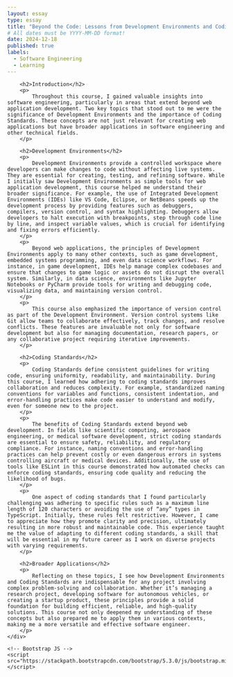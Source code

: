 ```yaml
---
layout: essay
type: essay
title: "Beyond the Code: Lessons from Development Environments and Coding Standards"
# All dates must be YYYY-MM-DD format!
date: 2024-12-18
published: true
labels:
  - Software Engineering
  - Learning
---
```


<html lang="en">
<head>
    <meta charset="UTF-8">
    <meta name="viewport" content="width=device-width, initial-scale=1.0">
    <!-- Bootstrap CSS -->
    <link href="https://stackpath.bootstrapcdn.com/bootstrap/5.3.0/css/bootstrap.min.css" rel="stylesheet">
</head>
<body>
    <div class="container mt-4">

        <h2>Introduction</h2>
        <p>
            Throughout this course, I gained valuable insights into software engineering, particularly in areas that extend beyond web application development. Two key topics that stood out to me were the significance of Development Environments and the importance of Coding Standards. These concepts are not just relevant for creating web applications but have broader applications in software engineering and other technical fields.
        </p>

        <h2>Development Environments</h2>
        <p>
            Development Environments provide a controlled workspace where developers can make changes to code without affecting live systems. They are essential for creating, testing, and refining software. While I initially saw Development Environments as simple tools for web application development, this course helped me understand their broader significance. For example, the use of Integrated Development Environments (IDEs) like VS Code, Eclipse, or NetBeans speeds up the development process by providing features such as debuggers, compilers, version control, and syntax highlighting. Debuggers allow developers to halt execution with breakpoints, step through code line by line, and inspect variable values, which is crucial for identifying and fixing errors efficiently.
        </p>
        <p>
            Beyond web applications, the principles of Development Environments apply to many other contexts, such as game development, embedded systems programming, and even data science workflows. For instance, in game development, IDEs help manage complex codebases and ensure that changes to game logic or assets do not disrupt the overall system. Similarly, in data science, environments like Jupyter Notebooks or PyCharm provide tools for writing and debugging code, visualizing data, and maintaining version control.
        </p>
        <p>
            This course also emphasized the importance of version control as part of the Development Environment. Version control systems like Git allow teams to collaborate effectively, track changes, and resolve conflicts. These features are invaluable not only for software development but also for managing documentation, research papers, or any collaborative project requiring iterative improvements.
        </p>

        <h2>Coding Standards</h2>
        <p>
            Coding Standards define consistent guidelines for writing code, ensuring uniformity, readability, and maintainability. During this course, I learned how adhering to coding standards improves collaboration and reduces complexity. For example, standardized naming conventions for variables and functions, consistent indentation, and error-handling practices make code easier to understand and modify, even for someone new to the project.
        </p>
        <p>
            The benefits of Coding Standards extend beyond web development. In fields like scientific computing, aerospace engineering, or medical software development, strict coding standards are essential to ensure safety, reliability, and regulatory compliance. For instance, naming conventions and error-handling practices can help prevent costly or even dangerous errors in systems controlling aircraft or medical devices. Additionally, the use of tools like ESLint in this course demonstrated how automated checks can enforce coding standards, ensuring code quality and reducing the likelihood of bugs.
        </p>
        <p>
            One aspect of coding standards that I found particularly challenging was adhering to specific rules such as a maximum line length of 120 characters or avoiding the use of “any” types in TypeScript. Initially, these rules felt restrictive. However, I came to appreciate how they promote clarity and precision, ultimately resulting in more robust and maintainable code. This experience taught me the value of adapting to different coding standards, a skill that will be essential in my future career as I work on diverse projects with varying requirements.
        </p>

        <h2>Broader Applications</h2>
        <p>
            Reflecting on these topics, I see how Development Environments and Coding Standards are indispensable for any project involving complex problem-solving and collaboration. Whether it’s managing a research project, developing software for autonomous vehicles, or creating a startup product, these principles provide a solid foundation for building efficient, reliable, and high-quality solutions. This course not only deepened my understanding of these concepts but also prepared me to apply them in various contexts, making me a more versatile and effective software engineer.
        </p>
    </div>

    <!-- Bootstrap JS -->
    <script src="https://stackpath.bootstrapcdn.com/bootstrap/5.3.0/js/bootstrap.min.js"></script>
</body>
</html>
